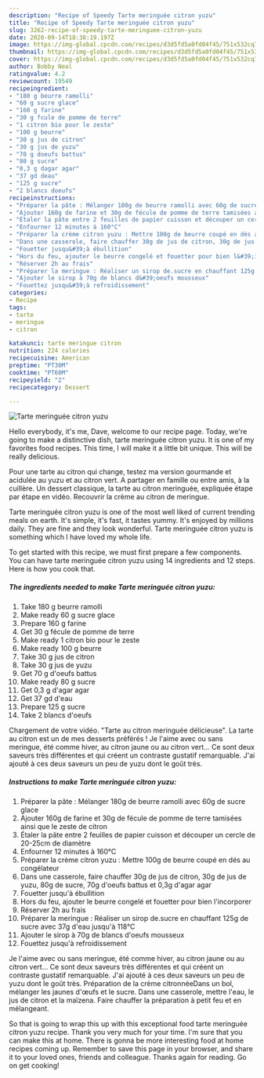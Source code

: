 ```yaml
---
description: "Recipe of Speedy Tarte meringuée citron yuzu"
title: "Recipe of Speedy Tarte meringuée citron yuzu"
slug: 3262-recipe-of-speedy-tarte-meringuee-citron-yuzu
date: 2020-09-14T18:38:19.197Z
image: https://img-global.cpcdn.com/recipes/d3d5fd5a0fd04f45/751x532cq70/tarte-meringuee-citron-yuzu-photo-principale-de-la-recette.jpg
thumbnail: https://img-global.cpcdn.com/recipes/d3d5fd5a0fd04f45/751x532cq70/tarte-meringuee-citron-yuzu-photo-principale-de-la-recette.jpg
cover: https://img-global.cpcdn.com/recipes/d3d5fd5a0fd04f45/751x532cq70/tarte-meringuee-citron-yuzu-photo-principale-de-la-recette.jpg
author: Bobby Neal
ratingvalue: 4.2
reviewcount: 19549
recipeingredient:
- "180 g beurre ramolli"
- "60 g sucre glace"
- "160 g farine"
- "30 g fcule de pomme de terre"
- "1 citron bio pour le zeste"
- "100 g beurre"
- "30 g jus de citron"
- "30 g jus de yuzu"
- "70 g doeufs battus"
- "80 g sucre"
- "0,3 g dagar agar"
- "37 gd deau"
- "125 g sucre"
- "2 blancs doeufs"
recipeinstructions:
- "Préparer la pâte : Mélanger 180g de beurre ramolli avec 60g de sucre glace"
- "Ajouter 160g de farine et 30g de fécule de pomme de terre tamisées ainsi que le zeste de citron"
- "Étaler la pâte entre 2 feuilles de papier cuisson et découper un cercle de 20-25cm de diamètre"
- "Enfourner 12 minutes à 160°C"
- "Préparer la crème citron yuzu : Mettre 100g de beurre coupé en dés au congélateur"
- "Dans une casserole, faire chauffer 30g de jus de citron, 30g de jus de yuzu, 80g de sucre, 70g d&#39;oeufs battus et 0,3g d&#39;agar agar"
- "Fouetter jusqu&#39;à ébullition"
- "Hors du feu, ajouter le beurre congelé et fouetter pour bien l&#39;incorporer"
- "Réserver 2h au frais"
- "Préparer la meringue : Réaliser un sirop de.sucre en chauffant 125g de sucre avec 37g d&#39;eau jusqu&#39;à 118°C"
- "Ajouter le sirop à 70g de blancs d&#39;oeufs mousseux"
- "Fouettez jusqu&#39;à refroidissement"
categories:
- Recipe
tags:
- tarte
- meringue
- citron

katakunci: tarte meringue citron 
nutrition: 224 calories
recipecuisine: American
preptime: "PT30M"
cooktime: "PT60M"
recipeyield: "2"
recipecategory: Dessert

---
```



![Tarte meringuée citron yuzu](https://img-global.cpcdn.com/recipes/d3d5fd5a0fd04f45/751x532cq70/tarte-meringuee-citron-yuzu-photo-principale-de-la-recette.jpg)

Hello everybody, it's me, Dave, welcome to our recipe page. Today, we're going to make a distinctive dish, tarte meringuée citron yuzu. It is one of my favorites food recipes. This time, I will make it a little bit unique. This will be really delicious.

Pour une tarte au citron qui change, testez ma version gourmande et acidulée au yuzu et au citron vert. A partager en famille ou entre amis, à la cuillère. Un dessert classique, la tarte au citron meringuée, expliquée étape par étape en vidéo. Recouvrir la crème au citron de meringue.

Tarte meringuée citron yuzu is one of the most well liked of current trending meals on earth. It's simple, it's fast, it tastes yummy. It's enjoyed by millions daily. They are fine and they look wonderful. Tarte meringuée citron yuzu is something which I have loved my whole life.


To get started with this recipe, we must first prepare a few components. You can have tarte meringuée citron yuzu using 14 ingredients and 12 steps. Here is how you cook that.

<!--inarticleads1-->

##### The ingredients needed to make Tarte meringuée citron yuzu:

1. Take 180 g beurre ramolli
1. Make ready 60 g sucre glace
1. Prepare 160 g farine
1. Get 30 g fécule de pomme de terre
1. Make ready 1 citron bio pour le zeste
1. Make ready 100 g beurre
1. Take 30 g jus de citron
1. Take 30 g jus de yuzu
1. Get 70 g d&#39;oeufs battus
1. Make ready 80 g sucre
1. Get 0,3 g d&#39;agar agar
1. Get 37 gd d&#39;eau
1. Prepare 125 g sucre
1. Take 2 blancs d&#39;oeufs


Chargement de votre vidéo. &#34;Tarte au citron meringuée délicieuse&#34;. La tarte au citron est un de mes desserts préférés ! Je l&#39;aime avec ou sans meringue, été comme hiver, au citron jaune ou au citron vert… Ce sont deux saveurs très différentes et qui créent un contraste gustatif remarquable. J&#39;ai ajouté à ces deux saveurs un peu de yuzu dont le goût très. 

<!--inarticleads2-->

##### Instructions to make Tarte meringuée citron yuzu:

1. Préparer la pâte : Mélanger 180g de beurre ramolli avec 60g de sucre glace
1. Ajouter 160g de farine et 30g de fécule de pomme de terre tamisées ainsi que le zeste de citron
1. Étaler la pâte entre 2 feuilles de papier cuisson et découper un cercle de 20-25cm de diamètre
1. Enfourner 12 minutes à 160°C
1. Préparer la crème citron yuzu : Mettre 100g de beurre coupé en dés au congélateur
1. Dans une casserole, faire chauffer 30g de jus de citron, 30g de jus de yuzu, 80g de sucre, 70g d&#39;oeufs battus et 0,3g d&#39;agar agar
1. Fouetter jusqu&#39;à ébullition
1. Hors du feu, ajouter le beurre congelé et fouetter pour bien l&#39;incorporer
1. Réserver 2h au frais
1. Préparer la meringue : Réaliser un sirop de.sucre en chauffant 125g de sucre avec 37g d&#39;eau jusqu&#39;à 118°C
1. Ajouter le sirop à 70g de blancs d&#39;oeufs mousseux
1. Fouettez jusqu&#39;à refroidissement


Je l&#39;aime avec ou sans meringue, été comme hiver, au citron jaune ou au citron vert… Ce sont deux saveurs très différentes et qui créent un contraste gustatif remarquable. J&#39;ai ajouté à ces deux saveurs un peu de yuzu dont le goût très. Préparation de la crème citronnéeDans un bol, mélanger les jaunes d&#39;œufs et le sucre. Dans une casserole, mettre l&#39;eau, le jus de citron et la maïzena. Faire chauffer la préparation à petit feu et en mélangeant. 

So that is going to wrap this up with this exceptional food tarte meringuée citron yuzu recipe. Thank you very much for your time. I'm sure that you can make this at home. There is gonna be more interesting food at home recipes coming up. Remember to save this page in your browser, and share it to your loved ones, friends and colleague. Thanks again for reading. Go on get cooking!
